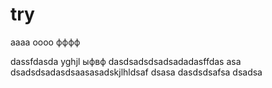 # try
aaaa
oooo
фффф

dassfdasda
yghjl
ыфвф
dasdsadsdsadsadadasffdas
asa
dsadsdsadasdsaasasadskjlhldsaf
dsasa
dasdsdsafsa
dsadsa

